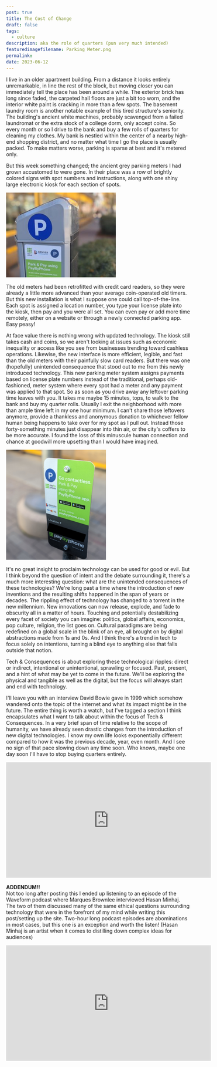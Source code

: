 ```yaml
---
post: true
title: The Cost of Change
draft: false
tags:
  - culture
description: aka the role of quarters (pun very much intended)
featuredimagefilename: Parking Meter.png
permalink: 
date: 2023-06-12
---
```


I live in an older apartment building. From a distance it looks entirely unremarkable, in line the rest of the block, but moving closer you can immediately tell the place has been around a while. The exterior brick has long since faded, the carpeted hall floors are just a bit too worn, and the interior white paint is cracking in more than a few spots. The basement laundry room is another notable example of this tired structure's seniority. The building's ancient white machines, probably scavenged from a failed laundromat or the extra stock of a college dorm, only accept coins. So every month or so I drive to the bank and buy a few rolls of quarters for cleaning my clothes. My bank is nestled within the center of a nearby high-end shopping district, and no matter what time I go the place is usually packed. To make matters worse, parking is sparse at best and it's metered only.

But this week something changed; the ancient grey parking meters I had grown accustomed to were gone. In their place was a row of brightly colored signs with spot numbers and instructions, along with one shiny large electronic kiosk for each section of spots.

<div><img class="note-image-styling" src="./assets/The Cost of Change/Parking Meter.png"></img></div>

The old meters had been retrofitted with credit card readers, so they were already a little more advanced than your average coin-operated old timers. But this new installation is what I suppose one could call top-of-the-line. Each spot is assigned a location number, you type your license plate into the kiosk, then pay and you were all set. You can even pay or add more time remotely, either on a website or through a newly connected parking app. Easy peasy!

At face value there is nothing wrong with updated technology. The kiosk still takes cash and coins, so we aren't looking at issues such as economic inequality or access like you see from businesses trending toward cashless operations. Likewise, the new interface is more efficient, legible, and fast than the old meters with their painfully slow card readers. But there was one (hopefully) unintended consequence that stood out to me from this newly introduced technology. This new parking meter system assigns payments based on license plate numbers instead of the traditional, perhaps old-fashioned, meter system where every spot had a meter and any payment was applied to that spot. So as soon as you drive away any leftover parking time leaves with you. It takes me maybe 15 minutes, tops, to walk to the bank and buy my quarter rolls. Usually I exit the neighborhood with more than ample time left in my one hour minimum. I can't share those leftovers anymore, provide a thankless and anonymous donation to whichever fellow human being happens to take over for my spot as I pull out. Instead those forty-something minutes just disappear into thin air, or the city's coffers to be more accurate. I found the loss of this minuscule human connection and chance at goodwill more upsetting than I would have imagined.

<div><img class="note-image-styling" src="./assets/The Cost of Change/Parking Meter Sign.png"></img></div>

It's no great insight to proclaim technology can be used for good or evil. But I think beyond the question of intent and the debate surrounding it, there's a much more interesting question: what are the unintended consequences of these technologies? We're long past a time where the introduction of new inventions and the resulting shifts happened in the span of years or decades. The rippling effect of technology has changed to a torrent in the new millennium. New innovations can now release, explode, and fade to obscurity all in a matter of hours. Touching and potentially destabilizing every facet of society you can imagine: politics, global affairs, economics, pop culture, religion, the list goes on. Cultural paradigms are being redefined on a global scale in the blink of an eye, all brought on by digital abstractions made from 1s and 0s. And I think there's a trend in tech to focus solely on intentions, turning a blind eye to anything else that falls outside that notion.

Tech & Consequences is about exploring these technological ripples: direct or indirect, intentional or unintentional, sprawling or focused. Past, present, and a hint of what may be yet to come in the future. We'll be exploring the physical and tangible as well as the digital, but the focus will always start and end with technology.

I'll leave you with an interview David Bowie gave in 1999 which somehow wandered onto the topic of the internet and what its impact might be in the future. The entire thing is worth a watch, but I've tagged a section I think encapsulates what I want to talk about within the focus of Tech & Consequences. In a very brief span of time relative to the scope of humanity, we have already seen drastic changes from the introduction of new digital technologies. I know my own life looks exponentially different compared to how it was the previous decade, year, even month. And I see no sign of that pace slowing down any time soon. Who knows, maybe one day soon I'll have to stop buying quarters entirely.

<iframe class="embedded-video" width="560" height="315" src="https://www.youtube.com/embed/FiK7s_0tGsg?si=TnZX6qZLWibIDUwy&amp;start=550" title="YouTube video player" frameborder="0" allow="accelerometer; autoplay; clipboard-write; encrypted-media; gyroscope; picture-in-picture; web-share" referrerpolicy="strict-origin-when-cross-origin" allowfullscreen></iframe>

**ADDENDUM!!**  
Not too long after posting this I ended up listening to an episode of the Waveform podcast where Marques Brownlee interviewed Hasan Minhaj. The two of them discussed many of the same ethical questions surrounding technology that were in the forefront of my mind while writing this post/setting up the site. Two-hour long podcast episodes are abominations in most cases, but this one is an exception and worth the listen! (Hasan Minhaj is an artist when it comes to distilling down complex ideas for audiences)

<iframe class="embedded-video" width="560" height="315" src="https://www.youtube.com/embed/3Zch9Uaxtrw?si=BXbOKIg4Q509a8W8" title="YouTube video player" frameborder="0" allow="accelerometer; autoplay; clipboard-write; encrypted-media; gyroscope; picture-in-picture; web-share" referrerpolicy="strict-origin-when-cross-origin" allowfullscreen></iframe>